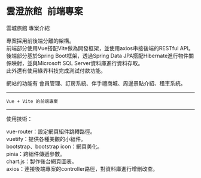 ```雲澄旅館 前端專案```
===
雲城旅館 專案介紹
  
專案採用前後端分離的架構。  
前端部分使用Vue搭配Vite做為開發框架，並使用axios串接後端的RESTful API。  
後端部分基於Spring Boot框架，透過Spring Data JPA搭配Hibernate進行物件關係映射，並與Microsoft SQL Server資料庫進行資料存取。  
此外還有使用綠界科技完成測試付款功能。
  
網站的功能有 會員管理、訂房系統、伴手禮商城、周邊景點介紹、租車系統。
  
---
  
```Vue + Vite 的前端專案```
  
---
  
使用技術：
  
vue-router：設定網頁組件跳轉路徑。  
vuetify：提供各種美觀的小組件。  
bootstrap、bootstrap icon：網頁美化。  
pinia：跨組件傳遞參數。  
chart.js：製作後台網頁圖表。  
axios：連接後端專案的controller路徑，對資料庫進行增刪改查。  
  
